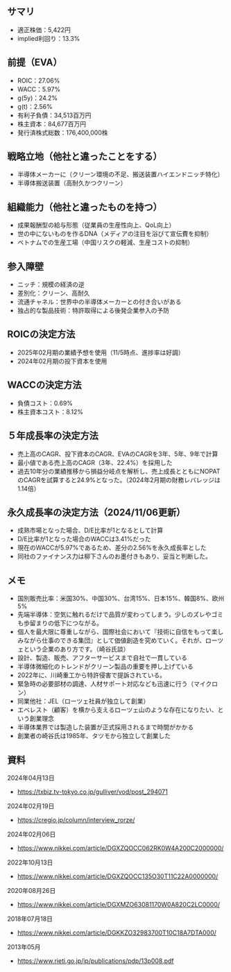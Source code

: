 ## サマリ
- 適正株価：5,422円
- implied利回り：13.3%

## 前提（EVA）
- ROIC：27.06%
- WACC：5.97%
- g(5y)：24.2%
- g(t)：2.56%
- 有利子負債：34,513百万円
- 株主資本：84,677百万円
- 発行済株式総数：176,400,000株

## 戦略立地（他社と違ったことをする）
- 半導体メーカーに（クリーン環境の不足、搬送装置ハイエンドニッチ特化）
- 半導体搬送装置（高耐久かつクリーン）

## 組織能力（他社と違ったものを持つ）
- 成果報酬型の給与形態（従業員の生産性向上、QoL向上）
- 世の中にないものを作るDNA（メディアの注目を浴びて宣伝費を抑制）
- ベトナムでの生産工場（中国リスクの軽減、生産コストの抑制）

## 参入障壁
- ニッチ：規模の経済の逆
- 差別化：クリーン、高耐久
- 流通チャネル：世界中の半導体メーカーとの付き合いがある
- 独占的な製品技術：特許取得による後発企業参入の予防

## ROICの決定方法
- 2025年02月期の業績予想を使用（11/5時点、進捗率は好調）
- 2024年02月期の投下資本を使用

## WACCの決定方法
- 負債コスト：0.69%
- 株主資本コスト：8.12%

## ５年成長率の決定方法
- 売上高のCAGR、投下資本のCAGR、EVAのCAGRを3年、5年、9年で計算
- 最小値である売上高のCAGR（3年、22.4%）を採用した
- 過去10年分の業績推移から損益分岐点を解析し、売上成長とともにNOPATのCAGRを試算すると24.9%となった。（2024年2月期の財務レバレッジは1.14倍）

## 永久成長率の決定方法（2024/11/06更新）
- 成熟市場となった場合、D/E比率が1となるとして計算
- D/E比率が1となった場合のWACCは3.41%だった
- 現在のWACCが5.97%であるため、差分の2.56%を永久成長率とした
- 同社のファイナンス力は柳下さんのお墨付きもあり、妥当と判断した。

## メモ
- 国別販売比率：米国30%、中国30%、台湾15%、日本15%、韓国8%、欧州5%
- 先端半導体：空気に触れるだけで品質が変わってしまう。少しのズレやゴミも歩留まりの低下につながる。
- 個人を最大限に尊重しながら、国際社会において『技術に自信をもって楽しみながら仕事のできる集団』として価値創造を究めていく。それが、ローツェという企業のあり方です。（崎谷氏談）
- 設計、製造、販売、アフターサービスまで自社で一貫している
- 半導体微細化のトレンドがクリーン製品の重要を押し上げている
- 2022年に、川崎重工から特許侵害で提訴されている。
- 緊急時の必要部材の調達、人材サポート対応なども迅速に行う（マイクロン）
- 同業他社：JEL（ローツェ社員が独立して創業）
- エベレスト（顧客）を横から支えるローツェ山のような存在になりたい、という創業理念
- 半導体業界では製造した装置が正式採用されるまで時間がかかる
- 創業者の崎谷氏は1985年、タツモから独立して創業した

## 資料

2024年04月13日
- https://txbiz.tv-tokyo.co.jp/gulliver/vod/post_294071

2024年02月19日
- https://cregio.jp/column/interview_rorze/

2024年02月06日
- https://www.nikkei.com/article/DGXZQOCC062RK0W4A200C2000000/

2022年10月13日
- https://www.nikkei.com/article/DGXZQOCC135O30T11C22A0000000/

2020年08月26日
- https://www.nikkei.com/article/DGXMZO63081170W0A820C2LC0000/

2018年07月18日
- https://www.nikkei.com/article/DGKKZO32983700T10C18A7DTA000/

2013年05月
- https://www.rieti.go.jp/jp/publications/pdp/13p008.pdf